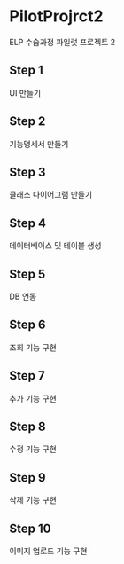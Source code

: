 # PilotProjrct2
ELP 수습과정 파일럿 프로젝트 2

## Step 1
UI 만들기

## Step 2
기능명세서 만들기

## Step 3
클래스 다이어그램 만들기

## Step 4
데이터베이스 및 테이블 생성

## Step 5
DB 연동

## Step 6
조회 기능 구현

## Step 7
추가 기능 구현

## Step 8
수정 기능 구현

## Step 9
삭제 기능 구현

## Step 10
이미지 업로드 기능 구현

